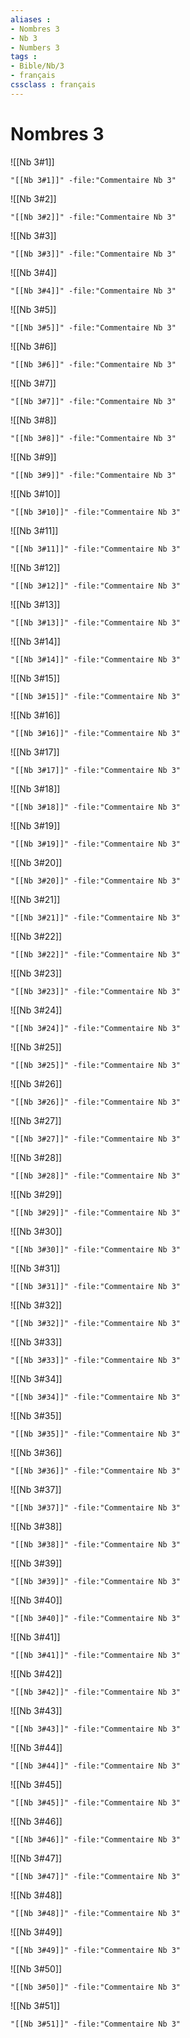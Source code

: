 ```yaml
---
aliases : 
- Nombres 3
- Nb 3
- Numbers 3
tags : 
- Bible/Nb/3
- français
cssclass : français
---
```


# Nombres 3

![[Nb 3#1]]

```query
"[[Nb 3#1]]" -file:"Commentaire Nb 3"
```

![[Nb 3#2]]

```query
"[[Nb 3#2]]" -file:"Commentaire Nb 3"
```

![[Nb 3#3]]

```query
"[[Nb 3#3]]" -file:"Commentaire Nb 3"
```

![[Nb 3#4]]

```query
"[[Nb 3#4]]" -file:"Commentaire Nb 3"
```

![[Nb 3#5]]

```query
"[[Nb 3#5]]" -file:"Commentaire Nb 3"
```

![[Nb 3#6]]

```query
"[[Nb 3#6]]" -file:"Commentaire Nb 3"
```

![[Nb 3#7]]

```query
"[[Nb 3#7]]" -file:"Commentaire Nb 3"
```

![[Nb 3#8]]

```query
"[[Nb 3#8]]" -file:"Commentaire Nb 3"
```

![[Nb 3#9]]

```query
"[[Nb 3#9]]" -file:"Commentaire Nb 3"
```

![[Nb 3#10]]

```query
"[[Nb 3#10]]" -file:"Commentaire Nb 3"
```

![[Nb 3#11]]

```query
"[[Nb 3#11]]" -file:"Commentaire Nb 3"
```

![[Nb 3#12]]

```query
"[[Nb 3#12]]" -file:"Commentaire Nb 3"
```

![[Nb 3#13]]

```query
"[[Nb 3#13]]" -file:"Commentaire Nb 3"
```

![[Nb 3#14]]

```query
"[[Nb 3#14]]" -file:"Commentaire Nb 3"
```

![[Nb 3#15]]

```query
"[[Nb 3#15]]" -file:"Commentaire Nb 3"
```

![[Nb 3#16]]

```query
"[[Nb 3#16]]" -file:"Commentaire Nb 3"
```

![[Nb 3#17]]

```query
"[[Nb 3#17]]" -file:"Commentaire Nb 3"
```

![[Nb 3#18]]

```query
"[[Nb 3#18]]" -file:"Commentaire Nb 3"
```

![[Nb 3#19]]

```query
"[[Nb 3#19]]" -file:"Commentaire Nb 3"
```

![[Nb 3#20]]

```query
"[[Nb 3#20]]" -file:"Commentaire Nb 3"
```

![[Nb 3#21]]

```query
"[[Nb 3#21]]" -file:"Commentaire Nb 3"
```

![[Nb 3#22]]

```query
"[[Nb 3#22]]" -file:"Commentaire Nb 3"
```

![[Nb 3#23]]

```query
"[[Nb 3#23]]" -file:"Commentaire Nb 3"
```

![[Nb 3#24]]

```query
"[[Nb 3#24]]" -file:"Commentaire Nb 3"
```

![[Nb 3#25]]

```query
"[[Nb 3#25]]" -file:"Commentaire Nb 3"
```

![[Nb 3#26]]

```query
"[[Nb 3#26]]" -file:"Commentaire Nb 3"
```

![[Nb 3#27]]

```query
"[[Nb 3#27]]" -file:"Commentaire Nb 3"
```

![[Nb 3#28]]

```query
"[[Nb 3#28]]" -file:"Commentaire Nb 3"
```

![[Nb 3#29]]

```query
"[[Nb 3#29]]" -file:"Commentaire Nb 3"
```

![[Nb 3#30]]

```query
"[[Nb 3#30]]" -file:"Commentaire Nb 3"
```

![[Nb 3#31]]

```query
"[[Nb 3#31]]" -file:"Commentaire Nb 3"
```

![[Nb 3#32]]

```query
"[[Nb 3#32]]" -file:"Commentaire Nb 3"
```

![[Nb 3#33]]

```query
"[[Nb 3#33]]" -file:"Commentaire Nb 3"
```

![[Nb 3#34]]

```query
"[[Nb 3#34]]" -file:"Commentaire Nb 3"
```

![[Nb 3#35]]

```query
"[[Nb 3#35]]" -file:"Commentaire Nb 3"
```

![[Nb 3#36]]

```query
"[[Nb 3#36]]" -file:"Commentaire Nb 3"
```

![[Nb 3#37]]

```query
"[[Nb 3#37]]" -file:"Commentaire Nb 3"
```

![[Nb 3#38]]

```query
"[[Nb 3#38]]" -file:"Commentaire Nb 3"
```

![[Nb 3#39]]

```query
"[[Nb 3#39]]" -file:"Commentaire Nb 3"
```

![[Nb 3#40]]

```query
"[[Nb 3#40]]" -file:"Commentaire Nb 3"
```

![[Nb 3#41]]

```query
"[[Nb 3#41]]" -file:"Commentaire Nb 3"
```

![[Nb 3#42]]

```query
"[[Nb 3#42]]" -file:"Commentaire Nb 3"
```

![[Nb 3#43]]

```query
"[[Nb 3#43]]" -file:"Commentaire Nb 3"
```

![[Nb 3#44]]

```query
"[[Nb 3#44]]" -file:"Commentaire Nb 3"
```

![[Nb 3#45]]

```query
"[[Nb 3#45]]" -file:"Commentaire Nb 3"
```

![[Nb 3#46]]

```query
"[[Nb 3#46]]" -file:"Commentaire Nb 3"
```

![[Nb 3#47]]

```query
"[[Nb 3#47]]" -file:"Commentaire Nb 3"
```

![[Nb 3#48]]

```query
"[[Nb 3#48]]" -file:"Commentaire Nb 3"
```

![[Nb 3#49]]

```query
"[[Nb 3#49]]" -file:"Commentaire Nb 3"
```

![[Nb 3#50]]

```query
"[[Nb 3#50]]" -file:"Commentaire Nb 3"
```

![[Nb 3#51]]

```query
"[[Nb 3#51]]" -file:"Commentaire Nb 3"
```

